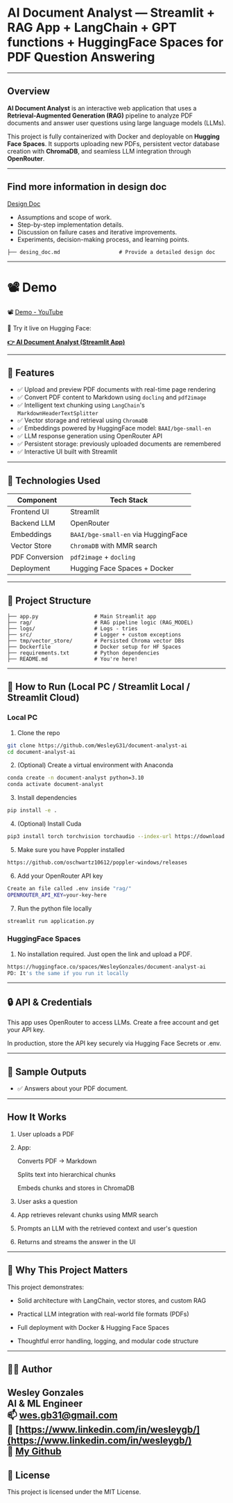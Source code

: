 # AI Document Analyst — Streamlit + RAG App + LangChain + GPT functions + HuggingFace Spaces for PDF Question Answering

---

## Overview

**AI Document Analyst** is an interactive web application that uses a **Retrieval-Augmented Generation (RAG)** pipeline to analyze PDF documents and answer user questions using large language models (LLMs).

This project is fully containerized with Docker and deployable on **Hugging Face Spaces**. It supports uploading new PDFs, persistent vector database creation with **ChromaDB**, and seamless LLM integration through **OpenRouter**.

---

## Find more information in design doc

[Design Doc](https://github.com/WesleyG31/document-analyst-ai/blob/main/design_doc.md)

- Assumptions and scope of work.
- Step-by-step implementation details.
- Discussion on failure cases and iterative improvements.
- Experiments, decision-making process, and learning points.

```
├── desing_doc.md                   # Provide a detailed design doc 
```

---

# 📽️ Demo

📽️ [Demo - YouTube](https://youtu.be/BQe3YDy7w4Q)

🧪 Try it live on Hugging Face:  

**[👉 AI Document Analyst (Streamlit App)](https://huggingface.co/spaces/WesleyGonzales/document-analyst-ai)**

---

## 🚀 Features

- ✅ Upload and preview PDF documents with real-time page rendering
- ✅ Convert PDF content to Markdown using `docling` and `pdf2image`
- ✅ Intelligent text chunking using `LangChain`'s `MarkdownHeaderTextSplitter`
- ✅ Vector storage and retrieval using `ChromaDB`
- ✅ Embeddings powered by HuggingFace model: `BAAI/bge-small-en`
- ✅ LLM response generation using OpenRouter API
- ✅ Persistent storage: previously uploaded documents are remembered
- ✅ Interactive UI built with Streamlit

---

## 🧠 Technologies Used

| Component                    | Tech Stack                                   |
|------------------------------|----------------------------------------------|
| Frontend UI                  | Streamlit                                    |
| Backend LLM                  | OpenRouter                                   |
| Embeddings                   | `BAAI/bge-small-en` via HuggingFace          |
| Vector Store                 | `ChromaDB` with MMR search                   |
| PDF Conversion               | `pdf2image` + `docling`                      |
| Deployment                   | Hugging Face Spaces + Docker                 |


---

## 📂 Project Structure

```
├── app.py                  # Main Streamlit app
├── rag/                    # RAG pipeline logic (RAG_MODEL)
├── logs/                   # Logs - tries
├── src/                    # Logger + custom exceptions
├── tmp/vector_store/       # Persisted Chroma vector DBs 
├── Dockerfile              # Docker setup for HF Spaces
├── requirements.txt        # Python dependencies
├── README.md               # You're here!
```

---

## 🚀 How to Run (Local PC / Streamlit Local / Streamlit Cloud)

### Local PC

1. Clone the repo
```bash
git clone https://github.com/WesleyG31/document-analyst-ai
cd document-analyst-ai
```

2. (Optional) Create a virtual environment with Anaconda
```bash
conda create -n document-analyst python=3.10
conda activate document-analyst
```

3. Install dependencies
```bash
pip install -e .
```

4. (Optional) Install Cuda
```bash
pip3 install torch torchvision torchaudio --index-url https://download.pytorch.org/whl/cu126
```

5. Make sure you have Poppler installed
```bash
https://github.com/oschwartz10612/poppler-windows/releases
```

6. Add your OpenRouter API key
```bash
Create an file called .env inside "rag/"
OPENROUTER_API_KEY=your-key-here
```

7. Run the python file locally
```bash
streamlit run application.py
```

###  HuggingFace Spaces

1. No installation required. Just open the link and upload a PDF.
```bash
https://huggingface.co/spaces/WesleyGonzales/document-analyst-ai
PD: It's the same if you run it locally
```

---

## 🔒 API & Credentials
This app uses OpenRouter to access LLMs. Create a free account and get your API key.

In production, store the API key securely via Hugging Face Secrets or .env.

---

## 📄 Sample Outputs

- ✅ Answers about your PDF document.

---

## How It Works

1. User uploads a PDF

2. App:

    Converts PDF → Markdown

    Splits text into hierarchical chunks

    Embeds chunks and stores in ChromaDB

3. User asks a question

4. App retrieves relevant chunks using MMR search

5. Prompts an LLM with the retrieved context and user's question

6. Returns and streams the answer in the UI

---

## 💼 Why This Project Matters

This project demonstrates:

- Solid architecture with LangChain, vector stores, and custom RAG

- Practical LLM integration with real-world file formats (PDFs)

- Full deployment with Docker & Hugging Face Spaces

- Thoughtful error handling, logging, and modular code structure


---

## 👨‍💻 Author

**Wesley Gonzales**  
AI & ML Engineer  
📫 wes.gb31@gmail.com  
🔗 [https://www.linkedin.com/in/wesleygb/](https://www.linkedin.com/in/wesleygb/)  
🤖 [My Github](https://github.com/WesleyG31)
---

## 🪪 License

This project is licensed under the MIT License.
